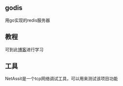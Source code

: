 ## godis
用go实现的redis服务器

## 教程

可到此[博客](https://www.cnblogs.com/Finley/category/1598973.html)进行学习

## 工具

NetAssit是一个tcp网络调试工具，可以用来测试该项目功能
